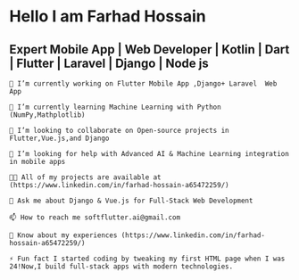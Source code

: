 # Hello I am Farhad Hossain 
## Expert Mobile App | Web Developer | Kotlin | Dart | Flutter | Laravel | Django | Node js



    🔭 I’m currently working on Flutter Mobile App ,Django+ Laravel  Web App

    🌱 I’m currently learning Machine Learning with Python (NumPy,Mathplotlib)

    👯 I’m looking to collaborate on Open-source projects in Flutter,Vue.js,and Django

    🤝 I’m looking for help with Advanced AI & Machine Learning integration in mobile apps

    👨‍💻 All of my projects are available at (https://www.linkedin.com/in/farhad-hossain-a65472259/)
    
    💬 Ask me about Django & Vue.js for Full-Stack Web Development

    📫 How to reach me softflutter.ai@gmail.com

    📄 Know about my experiences (https://www.linkedin.com/in/farhad-hossain-a65472259/)

    ⚡ Fun fact I started coding by tweaking my first HTML page when I was 24!Now,I build full-stack apps with modern technologies.

